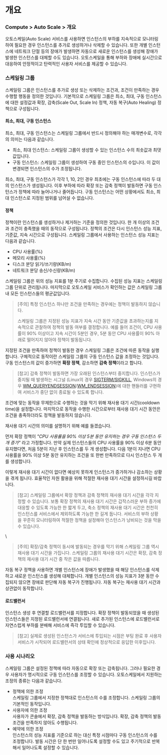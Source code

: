 # 개요

### Compute > Auto Scale > 개요

오토스케일(Auto Scale) 서비스를 사용하면 인스턴스의 부하를 지속적으로 모니터링하여 필요한 경우 인스턴스를 추가로 생성하거나 삭제할 수 있습니다. 또한 개별 인스턴스에 네트워크 단절 등의 장애가 발생하면 자동으로 새로운 인스턴스를 생성해 장애가 발생한 인스턴스를 대체할 수도 있습니다. 오토스케일을 통해 부하와 장애에 실시간으로 대응하여 안정적이고 탄력적인 사용자 서비스를 제공할 수 있습니다.

### 스케일링 그룹

스케일링 그룹은 인스턴스를 추가로 생성 또는 삭제하는 조건과, 조건이 만족하는 경우 수행할 행동을 정의한 것입니다. 기본적으로 스케일링 그룹은 최소, 최대, 구동 인스턴스에 대한 설정값과 확장, 감축(Scale Out, Scale In) 정책, 자동 복구(Auto Healing) 정책으로 구성됩니다.

#### 최소, 최대, 구동 인스턴스

최소, 최대, 구동 인스턴스는 스케일링 그룹에서 반드시 정의해야 하는 매개변수로, 각각의 의미는 다음과 같습니다.

* 최소, 최대 인스턴스: 스케일링 그룹이 생성할 수 있는 인스턴스 수의 최솟값과 최댓값입니다.
* 구동 인스턴스: 스케일링 그룹이 생성하여 구동 중인 인스턴스의 수입니다. 이 값이 변경되면 인스턴스의 수가 조정됩니다.

최소, 최대, 구동 인스턴스가 각각 1, 10, 2인 경우 최초에는 구동 인스턴스에 따라 두 대의 인스턴스가 생성됩니다. 이후 부하에 따라 확장 또는 감축 정책이 발동하면 구동 인스턴스가 정책에 따라 늘어나거나 줄어듭니다. 구동 인스턴스는 어떤 상황에서도 최소, 최대 인스턴스로 지정된 범위를 넘어설 수 없습니다.

#### 정책

정책이란 인스턴스를 생성하거나 제거하는 기준을 정의한 것입니다. 한 개 이상의 조건과 조건이 충족했을 때의 동작으로 구성됩니다. 정책의 조건은 다시 인스턴스 성능 지표, 기준값, 지속 시간으로 구성됩니다. 스케일링 그룹에서 사용하는 인스턴스 성능 지표는 다음과 같습니다.

* CPU 사용률(%)
* 메모리 사용률(%)
* 디스크 분당 읽기/쓰기량(KB/m)
* 네트워크 분당 송신/수신량(KB/m)

스케일링 그룹은 위의 성능 지표를 1분 주기로 수집합니다. 수집된 성능 지표는 스케일링 그룹 단위로 관리됩니다. 마지막으로 오토스케일 서비스가 확인하는 값은 스케일링 그룹 내 모든 인스턴스들의 평균값입니다.

> \[주의] 특정 인스턴스 하나만 조건을 만족하는 경우에는 정책이 발동하지 않습니다.
>
> 스케일링 그룹은 지정된 성능 지표가 지속 시간 동안 기준값을 초과하는지를 지속적으로 관찰하여 정책의 발동 여부를 결정합니다. 예를 들어 조건이, CPU 사용률이 90% 이상이고 지속 시간이 5분인 경우, 5분 동안 CPU 사용률이 90% 아래로 떨어지지 않아야 정책이 발동됩니다.

지정된 조건을 만족하여 정책이 발동한 경우 스케일링 그룹은 조건에 따른 동작을 실행합니다. 구체적으로 동작이란 스케일링 그룹의 구동 인스턴스 값을 조정하는 것입니다. 구동 인스턴스의 값이 증가하면 **확장 정책**, 감소하면 **감축 정책**이라고 합니다.

> \[참고] 감축 정책이 발동하면 가장 오래된 인스턴스부터 중지합니다. 인스턴스가 중지될 때 발생하는 시그널 (Linux의 경우 [SIGTERM/SIGKILL](https://www.freedesktop.org/software/systemd/man/systemd.service.html), Windows의 경우 [WM\_QUERYENDSESSION](https://msdn.microsoft.com/en-us/library/windows/desktop/aa376890.aspx)/[WM\_ENDSESSION](https://msdn.microsoft.com/en-us/library/windows/desktop/aa376889.aspx))에 대한 핸들러를 구현하여 서비스가 중단 없이 종료될 수 있도록 합니다.

조건에 맞는 동작을 무제한으로 수행하는 것을 막기 위해 재사용 대기 시간(cooldown time)을 설정합니다. 마지막으로 동작을 수행한 시간으로부터 재사용 대기 시간 동안은 조건을 충족하더라도 정책을 발동하지 않습니다.

재사용 대기 시간의 의미를 설명하기 위해 예를 들겠습니다.

먼저 확장 정책이 _"CPU 사용률을 90% 이상 5분 동안 유지하는 경우 구동 인스턴스 두 개 증가"_ 라고 가정합니다. 만약 실제 인스턴스들의 CPU 사용률을 90% 이상 6분 동안 유지했다면, 처음 5분이 지난 후 인스턴스를 두 개 생성합니다. 다음 1분이 지나면 CPU 사용률을 90% 이상 5분 동안 유지하는 조건을 또 한번 만족하므로 다시 인스턴스 두 개를 생성합니다.

이렇게 재사용 대기 시간이 없다면 예상치 못하게 인스턴스가 증가하거나 감소하는 상황을 겪게 됩니다. 효율적인 자원 활용을 위해 적절한 재사용 대기 시간을 설정하시길 바랍니다.

> \[참고] 스케일링 그룹에서 확장 정책과 감축 정책의 재사용 대기 시간을 각각 지정할 수 있습니다. 보통 확장 정책의 재사용 대기 시간은 갑작스러운 부하 증가에 대응할 수 있도록 가능한 한 짧게 두고, 축소 정책의 재사용 대기 시간은 천천히 인스턴스를 서비스에서 제외하도록 가능한 한 길게 둡니다. 서비스의 부하 상황을 꾸준히 모니터링하여 적절한 정책을 설정해야 인스턴스가 낭비되는 것을 막을 수 있습니다.

\


> \[주의] 확장/감축 정책이 동시에 발동되는 경우를 막기 위해 스케일링 그룹 역시 재사용 대기 시간을 가집니다. 스케일링 그룹의 재사용 대기 시간은 확장, 감축 정책의 재사용 대기 시간 중 작은 값을 따릅니다.

자동 복구 정책을 사용하면 개별 인스턴스에 장애가 발생했을 때 해당 인스턴스를 삭제하고 새로운 인스턴스를 생성해 대체합니다. 개별 인스턴스의 성능 지표가 3분 동안 수집되지 않으면 장애로 판단해 자동 복구가 진행됩니다. 자동 복구는 재사용 대기 시간과 상관없이 동작합니다.

#### 로드밸런서

인스턴스 생성 후 연결할 로드밸런서를 지정합니다. 확장 정책이 발동되었을 때 생성된 인스턴스들은 지정된 로드밸런서에 연결됩니다. 새로 추가된 인스턴스에 로드밸런서로 자연스럽게 부하를 분배해 서비스에 즉각 투입할 수 있습니다.

> \[참고] 실제로 생성된 인스턴스가 서비스에 투입되는 시점은 부팅 완료 후 사용자 서비스가 시작되어 로드밸런서의 상태 확인에 정상적으로 응답한 이후입니다.

### 사용 시나리오

스케일링 그룹은 설정된 정책에 따라 자동으로 확장 또는 감축됩니다. 그러나 필요한 경우 사용자가 명시적으로 구동 인스턴스를 조정할 수 있습니다. 오토스케일에서 지원하는 조정의 종류는 다음과 같습니다.

* 정책에 의한 조정\
  스케일링 그룹에서 지정한 정책대로 인스턴스의 수를 조정합니다. 스케일링 그룹의 기본적인 동작입니다.
* 사용자에 의한 조정\
  사용자가 콘솔에서 확장, 감축 정책을 발동하는 방식입니다. 확장, 감축 정책의 발동 조건을 만족하지 않아도 수행됩니다.
* 예약에 의한 조정\
  인스턴스의 성능 지표를 기준으로 하는 대신 특정 시점마다 구동 인스턴스의 수를 조정합니다. 발동 시간은 단 한 번만 일어나도록 설정할 수도 있고 주기적으로 반복해서 일어나도록 설정할 수 있습니다.
